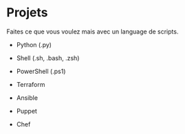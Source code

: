 # Projets


Faites ce que vous voulez mais avec un language de scripts.

* Python (.py)

* Shell (.sh, .bash, .zsh)

* PowerShell (.ps1)

* Terraform

* Ansible

* Puppet

* Chef
